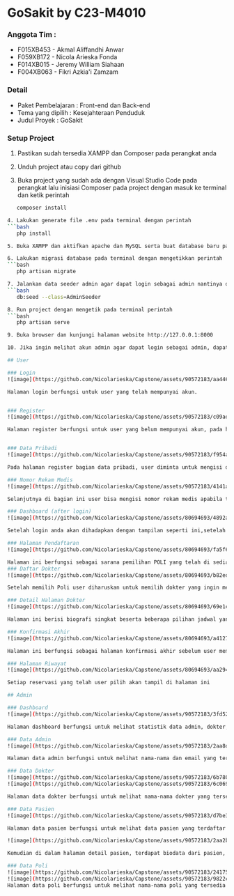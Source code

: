 # GoSakit by C23-M4010
### Anggota Tim :
- F015XB453 - Akmal Aliffandhi Anwar
- F059XB172 - Nicola Arieska Fonda
- F014XB015 - Jeremy William Siahaan
- F004XB063 - Fikri Azkia'i Zamzam

### Detail
- Paket Pembelajaran : Front-end dan Back-end
- Tema yang dipilih : Kesejahteraan Penduduk
- Judul Proyek : GoSakit


### Setup Project

1. Pastikan sudah tersedia XAMPP dan Composer pada perangkat anda

2. Unduh project atau copy dari github 

3. Buka project yang sudah ada dengan Visual Studio Code pada perangkat lalu inisiasi Composer pada project dengan masuk ke terminal dan ketik perintah 
 ```bash
    composer install

4. Lakukan generate file .env pada terminal dengan perintah 
```bash
    php install 

5. Buka XAMPP dan aktifkan apache dan MySQL serta buat database baru pada phpmyadmin yang disesuaikan dengan nama database di file .env

6. Lakukan migrasi database pada terminal dengan mengetikkan perintah 
 ```bash
    php artisan migrate

7. Jalankan data seeder admin agar dapat login sebagai admin nantinya dengan mengetik perintah pada terminal
```bash
    db:seed --class=AdminSeeder

8. Run project dengan mengetik pada terminal perintah
 ```bash
    php artisan serve

9. Buka browser dan kunjungi halaman website http://127.0.0.1:8000 

10. Jika ingin melihat akun admin agar dapat login sebagai admin, dapat mengunjungi folder app-> database->seeders->AdminSeeder.php. Dan jika ingin melakukan CRUD, bisa langsung pada halaman dashboard admin setelah login sebagai admin 

## User

### Login
![image](https://github.com/Nicolarieska/Capstone/assets/90572183/aa44639d-515b-437c-8a83-54de3c4676f4)

Halaman login berfungsi untuk user yang telah mempunyai akun.


### Register
![image](https://github.com/Nicolarieska/Capstone/assets/90572183/c09ad34a-61a2-4fcd-ac40-e0b3b05be89f)

Halaman register berfungsi untuk user yang belum mempunyai akun, pada halaman ini user diminta untuk mengisi email dan password dalam pembuatan akun.


### Data Pribadi
![image](https://github.com/Nicolarieska/Capstone/assets/90572183/f954ab34-13dc-4d97-9266-f5cc084ebf23)

Pada halaman register bagian data pribadi, user diminta untuk mengisi data pribadi.

### Nomor Rekam Medis
![image](https://github.com/Nicolarieska/Capstone/assets/90572183/4141a6bb-563e-49a1-9d04-62056395a0be)

Selanjutnya di bagian ini user bisa mengisi nomor rekam medis apabila telah mempunyai nomor rekam medis dengan mendaftar offline dan belum mempunyai akun dan hanya opsional saja pada halaman ini.

### Dashboard (after login)
![image](https://github.com/Nicolarieska/Capstone/assets/80694693/4892ab23-07dc-4068-a060-8270b0f3be0b)

Setelah login anda akan dihadapkan dengan tampilan seperti ini,setelah itu tekan tombol pendaftaran pada navbar

### Halaman Pendaftaran
![image](https://github.com/Nicolarieska/Capstone/assets/80694693/fa5f6cce-f1bd-483c-b20b-1797ee97d6c3)

Halaman ini berfungsi sebagai sarana pemilihan POLI yang telah di sediakan
### Daftar Dokter
![image](https://github.com/Nicolarieska/Capstone/assets/80694693/b82ed14f-515b-4098-ad0b-adf18be6028e)

Setelah memilih Poli user diharuskan untuk memilih dokter yang ingin mereka temui

### Detail Halaman Dokter
![image](https://github.com/Nicolarieska/Capstone/assets/80694693/69e1c770-a0ec-438d-bafa-00697dcb6efd)

Halaman ini berisi biografi singkat beserta beberapa pilihan jadwal yang telah disediakan. Pilih salah satu jadwal untuk melakukan reservasi

### Konfirmasi Akhir
![image](https://github.com/Nicolarieska/Capstone/assets/80694693/a4127f50-7716-4fd9-8403-1530d41262bd)

Halaman ini berfungsi sebagai halaman konfirmasi akhir sebelum user membuat sebuah reservasi

### Halaman Riwayat
![image](https://github.com/Nicolarieska/Capstone/assets/80694693/aa294231-cd49-418c-ab4a-e16cb18922e7)

Setiap reservasi yang telah user pilih akan tampil di halaman ini

## Admin

### Dashboard
![image](https://github.com/Nicolarieska/Capstone/assets/90572183/3fd5216e-06a0-4a90-aa75-1055643b6b05)

Halaman dashboard berfungsi untuk melihat statistik data admin, dokter, pasien, dan poli yang ada di website.

### Data Admin
![image](https://github.com/Nicolarieska/Capstone/assets/90572183/2aa8d458-1d85-4331-96c5-8f56df186a37)

Halaman data admin berfungsi untuk melihat nama-nama dan email yang tersambung kepada website ini sebagai admin.

### Data Dokter
![image](https://github.com/Nicolarieska/Capstone/assets/90572183/6b78040b-f86e-437d-ba1a-1b70a2bb1ac3)
![image](https://github.com/Nicolarieska/Capstone/assets/90572183/6c069f68-79c1-4482-8b8c-9e00abc08c31)

Halaman data dokter berfungsi untuk melihat nama-nama dokter yang tersedia pada rumah sakit. Di dalam halaman ini, terdapat opsi dimana admin dapat menambah, mengedit, dan menghapus data dokter.

### Data Pasien
![image](https://github.com/Nicolarieska/Capstone/assets/90572183/d7be39f3-dcad-4683-84bd-61032877c22c)

Halaman data pasien berfungsi untuk melihat data pasien yang terdaftar pada aplikasi GoSakit. Dilihat dari gambar, terdapat dua status pasien yang berbeda, yaitu "terverifikasi" dan "blocked". Status "blocked" akan otomatis diberikan pada user yang baru saja mendaftarkan akunnya pada aplikasi dan belum diverifikasi datanya oleh admin.

![image](https://github.com/Nicolarieska/Capstone/assets/90572183/2aa2bdae-7f63-450c-9063-14796d772702)

Kemudian di dalam halaman detail pasien, terdapat biodata dari pasien, serta tombol "kirim notifikasi" yang fungsi utamanya adalah mengirim pesan whatsapp ke nomor pasien ketika akun pasien telah terverifikasi. Namun, juga bisa digunakan untuk mengirim pesan-pesan lain.

### Data Poli
![image](https://github.com/Nicolarieska/Capstone/assets/90572183/241752f5-dd16-405e-999b-4e4e0d29f61d)
![image](https://github.com/Nicolarieska/Capstone/assets/90572183/9822c28d-cfbd-4bac-9f62-98e28cf79231)
Halaman data poli berfungsi untuk melihat nama-nama poli yang tersedia pada rumah sakit. Di dalam halaman ini, terdapat opsi dimana admin dapat menambah, mengedit, dan menghapus data poli.
